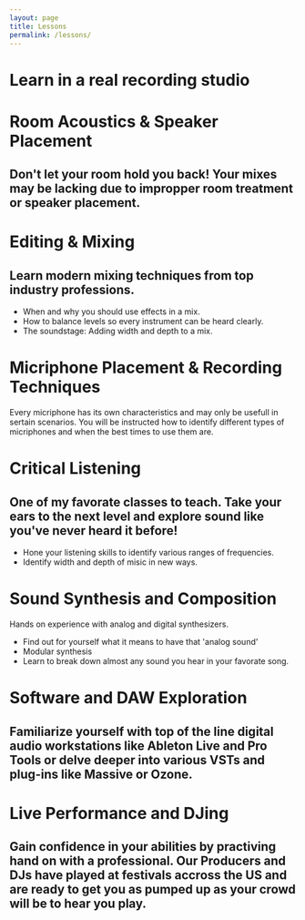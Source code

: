 ```yaml
---
layout: page
title: Lessons
permalink: /lessons/
---
```

# Learn in a real recording studio

# Room Acoustics & Speaker Placement

## Don't let your room hold you back! Your mixes may be lacking due to impropper room treatment or speaker placement.

# Editing & Mixing

## Learn modern mixing techniques from top industry professions. 

*  When and why you should use effects in a mix. 
*  How to balance levels so every instrument can be heard clearly.
*  The soundstage: Adding width and depth to a mix.

# Micriphone Placement & Recording Techniques

Every micriphone has its own characteristics and may only be usefull in sertain scenarios. You will be instructed how to identify different types of micriphones and when the best times to use them are.

# Critical Listening

## One of my favorate classes to teach. Take your ears to the next level and explore sound like you've never heard it before! 

*  Hone your listening skills to identify various ranges of frequencies.
*  Identify width and depth of misic in new ways.

# Sound Synthesis and Composition
Hands on experience with analog and digital synthesizers.
*  Find out for yourself what it means to have that 'analog sound'
*  Modular synthesis
*  Learn to break down almost any sound you hear in your favorate song.

# Software and DAW Exploration

## Familiarize yourself with top of the line digital audio workstations like Ableton Live and Pro Tools or delve deeper into various VSTs and plug-ins like Massive or Ozone.

# Live Performance and DJing

## Gain confidence in your abilities by practiving hand on with a professional. Our Producers and DJs have played at festivals accross the US and are ready to get you as pumped up as your crowd will be to hear you play.